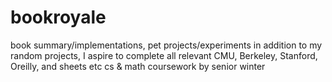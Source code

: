 # bookroyale
book summary/implementations, pet projects/experiments
in addition to my random projects, I aspire to complete all relevant CMU, Berkeley, Stanford, Oreilly, and sheets etc cs & math coursework by senior winter
